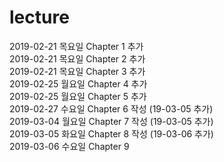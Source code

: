 # lecture
  
2019-02-21 목요일 Chapter 1 추가  
2019-02-21 목요일 Chapter 2 추가  
2019-02-21 목요일 Chapter 3 추가  
2019-02-25 월요일 Chapter 4 추가  
2019-02-25 월요일 Chapter 5 추가  
2019-02-27 수요일 Chapter 6 작성 (19-03-05 추가)  
2019-03-04 월요일 Chapter 7 작성 (19-03-05 추가)  
2019-03-05 화요일 Chapter 8 작성 (19-03-06 추가)  
2019-03-06 수요일 Chapter 9 
